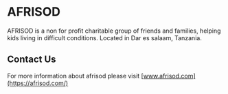 # AFRISOD

AFRISOD is a non for profit charitable group of friends and families, helping kids living in difficult conditions.
Located in Dar es salaam, Tanzania. 

## Contact Us
For more information about afrisod please visit [www.afrisod.com](https://afrisod.com/)
